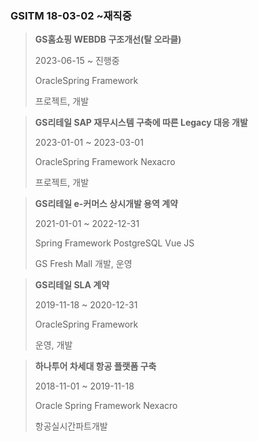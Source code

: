 ### GSITM 18-03-02 ~재직중

>**GS홈쇼핑 WEBDB 구조개선(탈 오라클)**  
>
>2023-06-15 ~ 진행중  
>
>OracleSpring Framework  
>
>프로젝트, 개발  

>**GS리테일 SAP 재무시스템 구축에 따른 Legacy 대응 개발**  
>
>2023-01-01 ~ 2023-03-01  
>
>OracleSpring Framework Nexacro  
>
>프로젝트, 개발  

>**GS리테일 e-커머스 상시개발 용역 계약**  
>
>2021-01-01 ~ 2022-12-31  
>
>Spring Framework PostgreSQL Vue JS  
>
>GS Fresh Mall 개발, 운영   

> **GS리테일  SLA 계약**   
> 
> 2019-11-18 ~ 2020-12-31   
> 
> OracleSpring Framework   
> 
> 운영, 개발  

> **하나투어 차세대 항공 플랫폼 구축**  
> 
> 2018-11-01 ~ 2019-11-18  
> 
> Oracle Spring Framework Nexacro  
> 
> 항공실시간파트개발 











<!--stackedit_data:
eyJoaXN0b3J5IjpbLTQ2MzgyNzcxMSw2OTQ3NDkzOTMsLTEyOT
g0NjgxNjUsMTM3ODAwMTk1OCwxNTI5NDQwOTgxLDg3NDA1NDIw
MywtMjExNzI0NTM3MywtNTgxMDM2ODUsNzgxODY0Myw1MjU0NT
kzODEsLTEwNjQxMDA4OTYsMTkxNDQ1OTg2OCwtOTQ5OTQwNzky
LDM0MDE2NTIzMF19
-->